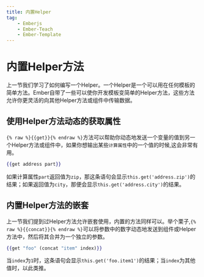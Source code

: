 ```yaml
---
title: 内置Helper
tag: 
	- Emberjs
	- Ember-Teach
	- Ember-Template
---
```


# 内置Helper方法

上一节我们学习了如何编写一个Helper。一个Helper是一个可以用在任何模板的简单方法。Ember自带了一些可以使你开发模板变简单的Helper方法，这些方法允许你更灵活的向其他Helper方法或组件中传输数据。

## 使用Helper方法动态的获取属性

`{% raw %}{{get}}{% endraw %}`方法可以帮助你动态地发送一个变量的值到另一个Helper方法或组件中，如果你想输出某些`计算属性`中的一个值的时候,这会非常有用。

```hbs
{{get address part}}
```
如果计算属性`part`返回值为`zip`，那这条语句会显示`this.get('address.zip')`的结果；如果返回值为`city`，那便会显示`this.get('address.city')`的结果。

## 内置Helper方法的嵌套

上一节我们提到过Helper方法允许嵌套使用，内置的方法同样可以。举个栗子,`{% raw %}{{concat}}{% endraw %}`可以将参数中的数字动态地发送到组件或Helper方法中，然后将其合并为一个独立的参数。
```hbs
{{get "foo" (concat "item" index)}}
```
当`index`为`1`时，这条语句会显示`this.get('foo.item1')`的结果；当`index`为其他值时，以此类推。


